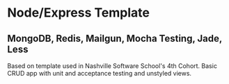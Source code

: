 Node/Express Template
=====================

MongoDB, Redis, Mailgun, Mocha Testing, Jade, Less
--------------------------------------------------

Based on template used in Nashville Software School's 4th Cohort.  Basic CRUD app with unit and acceptance testing and unstyled views.
